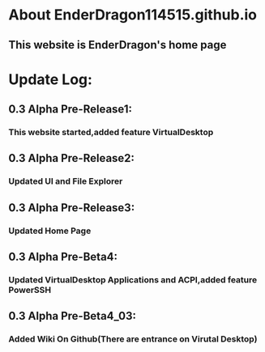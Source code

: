 # About EnderDragon114515.github.io
## This website is EnderDragon's home page
# Update Log:
## 0.3 Alpha Pre-Release1:
### This website started,added feature VirtualDesktop
## 0.3 Alpha Pre-Release2:
### Updated UI and File Explorer
## 0.3 Alpha Pre-Release3:
### Updated Home Page
## 0.3 Alpha Pre-Beta4:
### Updated VirtualDesktop Applications and ACPI,added feature PowerSSH
## 0.3 Alpha Pre-Beta4_03:
### Added Wiki On Github(There are entrance on Virutal Desktop)
